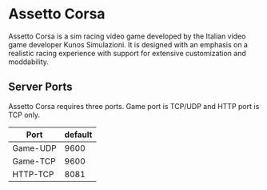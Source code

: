 # Assetto Corsa

Assetto Corsa is a sim racing video game developed by the Italian video game developer Kunos Simulazioni. It is designed with an emphasis on a realistic racing experience with support for extensive customization and moddability.

## Server Ports

Assetto Corsa requires three ports. 
Game port is TCP/UDP and HTTP port is TCP only.

| Port        | default |
|-------------|---------|
| Game-UDP    |  9600   |
| Game-TCP    |  9600   |
| HTTP-TCP    |  8081   |
